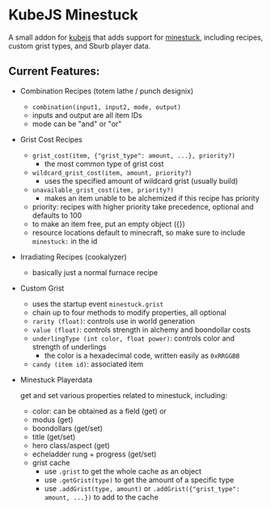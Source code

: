 # KubeJS Minestuck

A small addon for [kubejs](https://www.curseforge.com/minecraft/mc-mods/kubejs) that adds support for [minestuck](https://www.curseforge.com/minecraft/mc-mods/minestuck), including recipes, custom grist types, and Sburb player data.

## Current Features:
- Combination Recipes (totem lathe / punch designix)
    - `combination(input1, input2, mode, output)`
    - inputs and output are all item IDs
    - mode can be "and" or "or"
- Grist Cost Recipes
    - `grist_cost(item, {"grist_type": amount, ...}, priority?)`
      - the most common type of grist cost
    - `wildcard_grist_cost(item, amount, priority?)`
      - uses the specified amount of wildcard grist (usually build)
    - `unavailable_grist_cost(item, priority?)`
      - makes an item unable to be alchemized if this recipe has priority
    - priority: recipes with higher priority take precedence, optional and defaults to 100
    - to make an item free, put an empty object ({})
    - resource locations default to minecraft, so make sure to include `minestuck:` in the id
- Irradiating Recipes (cookalyzer)
    - basically just a normal furnace recipe
- Custom Grist
    - uses the startup event `minestuck.grist`
    - chain up to four methods to modify properties, all optional
    - `rarity (float)`: controls use in world generation
    - `value (float)`: controls strength in alchemy and boondollar costs
    - `underlingType (int color, float power)`: controls color and strength of underlings
      - the color is a hexadecimal code, written easily as `0xRRGGBB`
    - `candy (item id)`: associated item
- Minestuck Playerdata
  
  get and set various properties related to minestuck, including:
  - color: can be obtained as a field (get) or 
  - modus (get)
  - boondollars (get/set)
  - title (get/set)
  - hero class/aspect (get)
  - echeladder rung + progress (get/set)
  - grist cache
    - use `.grist` to get the whole cache as an object
    - use `.getGrist(type)` to get the amount of a specific type
    - use `.addGrist(type, amount)` or `.addGrist({"grist_type": amount, ...})` to add to the cache